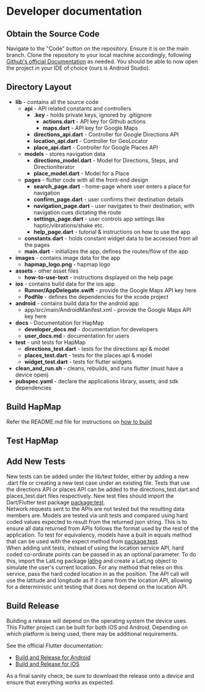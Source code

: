 # Developer documentation

## Obtain the Source Code
Navigate to the "Code" button on the repository. Ensure it is on the main branch. Clone the repository to your local machine accordingly, following [Github's official Documentation](https://docs.github.com/en/repositories/creating-and-managing-repositories/cloning-a-repository) as needed. You should be able to now open the project in your IDE of choice (ours is Android Studio).

## Directory Layout
* **lib** - contains all the source code
  * **api** - API related constants and controllers
    * **.key** - holds private keys, ignored by .gitignore 
      * **actions.dart** - API key for Github actions
      * **maps.dart** - API key for Google Maps
    * **directions_api.dart** - Controller for Google Directions API
    * **location_api.dart** - Controller for GeoLocator 
    * **place_api.dart** - Controller for Google Places API
  * **models** - stores navigation data
    * **directions_model.dart** - Model for Directions, Steps, and DirectionIterator
    * **place_model.dart** - Model for a Place
  * **pages** - flutter code with all the front-end design
    * **search_page.dart** - home-page where user enters a place for navigation
    * **confirm_page.dart** - user confirms their destination details
    * **navigation_page.dart** - user navigates to their destination, with navigation cues dictating the route
    * **settings_page.dart** - user controls app settings like haptic/vibrations/shake etc.
    * **help_page.dart** - tutorial & instructions on how to use the app
  * **constants.dart** - holds constant widget data to be accessed from all the pages
  * **main.dart** - initializes the app, defines the routes/flow of the app
* **images** - contains image data for the app
  * **hapmap_logo.png** - hapmap logo
* **assets** - other asset files
  * **how-to-use-text** - instructions displayed on the help page
* **ios** - contains build data for the ios app
  * **Runner/AppDelegate.swift** - provide the Google Maps API key here
  * **Podfile** - defines the dependencies for the xcode project
* **android** - contains build data for the android app
  * app/src/main/AndroidManifest.xml - provide the Google Maps API key here
* **docs** - Documentation for HapMap
  * **developer_docs.md** - documentation for developers
  * **user_docs.md** - documentation for users
* **test** - unit tests for HapMap
  * **directions_test.dart** - tests for the directions api & model
  * **places_test.dart** - tests for the places api & model
  * **widget_test.dart** - tests for flutter widgets
* **clean_and_run.sh** - cleans, rebuilds, and runs flutter (must have a device open)
* **pubspec.yaml** - declare the applications library, assets, and sdk dependencies
## Build HapMap
Refer the README.md file for instructions on [how to build](https://github.com/Hap-Map/HapMap#how-to-build)

## Test HapMap

## Add New Tests
New tests can be added under the lib/test folder, either by adding a new .dart file or creating a new test case under an existing file. Tests that use the directions API or places API can be added to the directions_test.dart and places_test.dart files respectively. New test files should import the Dart/Flutter test package [package:test](https://pub.dev/packages/test). <br>
Network requests sent to the APIs are not tested but the resulting data members are. Models are tested via unit tests and compared using hard coded values expected to result from the returned json string. This is to ensure all data returned from APIs follows the format used by the rest of the application. To test for equivalency, models have a built in equals method that can be used with the expect method from [package:test](https://pub.dev/packages/test). <br>
When adding unit tests, instead of using the location service API, hard coded co-ordinate points can be passed in as an optional parameter. To do this, import the LatLng package [latlng](https://pub.dev/packages/latlng) and create a LatLng object to simulate the user's current location. For any method that relies on this service, pass the hard coded location in as the position. The API call will use the latitude and longitude as if it came from the location API, allowing for a deterministic unit testing that does not depend on the location API. 

## Build Release
Building a release will depend on the operating system the device uses. This Flutter project can be built for both iOS and Android. Depending on which platform is being used, there may be additional requirements.

See the official Flutter documentation:
* [Build and Release for Android](https://docs.flutter.dev/deployment/android#building-the-app-for-release)
* [Build and Release for iOS](https://docs.flutter.dev/deployment/ios)

As a final sanity check, be sure to download the release onto a device and ensure that everything works as expected.
